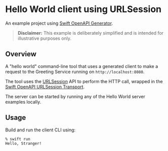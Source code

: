 # Hello World client using URLSession

An example project using [Swift OpenAPI Generator](https://github.com/apple/swift-openapi-generator).

> **Disclaimer:** This example is deliberately simplified and is intended for illustrative purposes only.

## Overview

A "hello world" command-line tool that uses a generated client to make a request to the Greeting Service running on `http://localhost:8080`.

The tool uses the [URLSession](https://developer.apple.com/documentation/foundation/urlsession) API to perform the HTTP call, wrapped in the [Swift OpenAPI URLSession Transport](https://github.com/apple/swift-openapi-urlsession).

The server can be started by running any of the Hello World server examples locally.

## Usage

Build and run the client CLI using:

```console
% swift run
Hello, Stranger!
```

